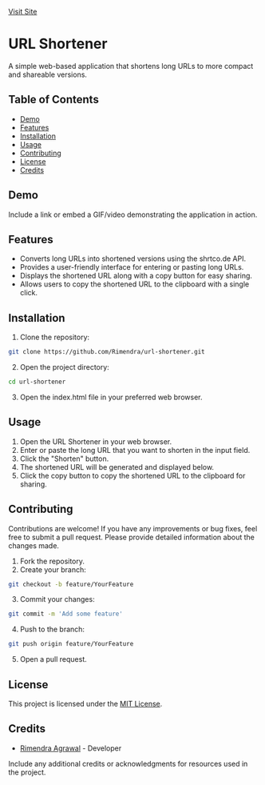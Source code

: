 [Visit Site](https://rimendra.github.io/URL-Shortner-/)
# URL Shortener

A simple web-based application that shortens long URLs to more compact and shareable versions.

## Table of Contents
- [Demo](#demo)
- [Features](#features)
- [Installation](#installation)
- [Usage](#usage)
- [Contributing](#contributing)
- [License](#license)
- [Credits](#credits)

## Demo

Include a link or embed a GIF/video demonstrating the application in action.

## Features

- Converts long URLs into shortened versions using the shrtco.de API.
- Provides a user-friendly interface for entering or pasting long URLs.
- Displays the shortened URL along with a copy button for easy sharing.
- Allows users to copy the shortened URL to the clipboard with a single click.

## Installation

1. Clone the repository:

```bash
git clone https://github.com/Rimendra/url-shortener.git
```

2. Open the project directory:

```bash
cd url-shortener
```

3. Open the index.html file in your preferred web browser.

## Usage

1. Open the URL Shortener in your web browser.
2. Enter or paste the long URL that you want to shorten in the input field.
3. Click the "Shorten" button.
4. The shortened URL will be generated and displayed below.
5. Click the copy button to copy the shortened URL to the clipboard for sharing.

## Contributing

Contributions are welcome! If you have any improvements or bug fixes, feel free to submit a pull request. Please provide detailed information about the changes made.

1. Fork the repository.
2. Create your branch:

```bash
git checkout -b feature/YourFeature
```

3. Commit your changes:

```bash
git commit -m 'Add some feature'
```

4. Push to the branch:

```bash
git push origin feature/YourFeature
```

5. Open a pull request.

## License

This project is licensed under the [MIT License](LICENSE).

## Credits

- [Rimendra Agrawal](https://rimendra-portfolio.netlify.app/) - Developer

Include any additional credits or acknowledgments for resources used in the project.
